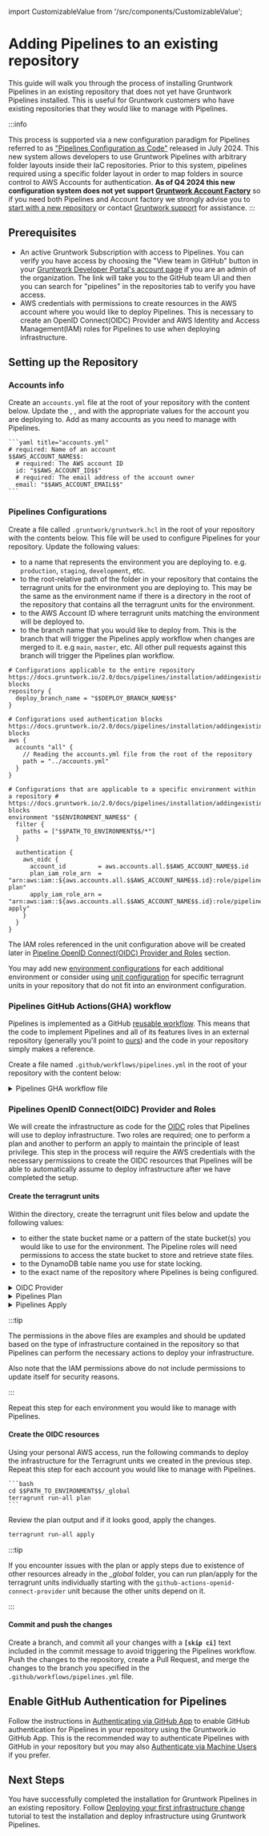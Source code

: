import CustomizableValue from '/src/components/CustomizableValue';

# Adding Pipelines to an existing repository

This guide will walk you through the process of installing Gruntwork Pipelines in an existing repository that does not yet have Gruntwork Pipelines installed. This is useful for Gruntwork customers who have existing repositories that they would like to manage with Pipelines.

:::info

This process is supported via a new configuration paradigm for Pipelines referred to as ["Pipelines Configuration as Code"](/2.0/reference/pipelines/configurations-as-code) released in July 2024. This new system allows developers to use Gruntwork Pipelines with arbitrary folder layouts inside their IaC repositories. Prior to this system, pipelines required using a specific folder layout in order to map folders in source control to AWS Accounts for authentication. **As of Q4 2024 this new configuration system does not yet support [Gruntwork Account Factory](https://docs.gruntwork.io/2.0/docs/accountfactory/concepts/)** so if you need both Pipelines and Account factory we strongly advise you to [start with a new repository](/2.0/docs/pipelines/installation/addingnewrepo) or contact [Gruntwork support](/support) for assistance.
:::

## Prerequisites

- An active Gruntwork Subscription with access to Pipelines. You can verify you have access by choosing the "View team in GitHub" button in your [Gruntwork Developer Portal's account page](https://app.gruntwork.io/account) if you are an admin of the organization. The link will take you to the GitHub team UI and then you can search for "pipelines" in the repositories tab to verify you have access.
- AWS credentials with permissions to create resources in the AWS account where you would like to deploy Pipelines. This is necessary to create an OpenID Connect(OIDC) Provider and AWS Identity and Access Management(IAM) roles for Pipelines to use when deploying infrastructure.

## Setting up the Repository

### Accounts info

Create an `accounts.yml` file at the root of your repository with the content below. Update the <CustomizableValue id="AWS_ACCOUNT_NAME" />, <CustomizableValue id="AWS_ACCOUNT_ID" />, and <CustomizableValue id="AWS_ACCOUNT_EMAIL" /> with the appropriate values for the account you are deploying to. Add as many accounts as you need to manage with Pipelines.

    ```yaml title="accounts.yml"
    # required: Name of an account
    $$AWS_ACCOUNT_NAME$$:
      # required: The AWS account ID
      id: "$$AWS_ACCOUNT_ID$$"
      # required: The email address of the account owner
      email: "$$AWS_ACCOUNT_EMAIL$$"
    ```

### Pipelines Configurations

Create a file called `.gruntwork/gruntwork.hcl` in the root of your repository with the contents below. This file will be used to configure Pipelines for your repository. Update the following values:

- <CustomizableValue id="ENVIRONMENT_NAME" /> to a name that represents the environment you are deploying to. e.g. `production`, `staging`, `development`, etc.
- <CustomizableValue id="PATH_TO_ENVIRONMENT" /> to the root-relative path of the folder in your repository that contains the terragrunt units for the environment you are deploying to. This may be the same as the environment name if there is a directory in the root of the repository that contains all the terragrunt units for the environment.
- <CustomizableValue id="AWS_ACCOUNT_ID" /> to the AWS Account ID where terragrunt units matching the environment will be deployed to.
- <CustomizableValue id="DEPLOY_BRANCH_NAME" /> to the branch name that you would like to deploy from. This is the branch that will trigger the Pipelines apply workflow when changes are merged to it. e.g `main`, `master`, etc. All other pull requests against this branch will trigger the Pipelines plan workflow.

```hcl title=".gruntwork/gruntwork.hcl"
# Configurations applicable to the entire repository https://docs.gruntwork.io/2.0/docs/pipelines/installation/addingexistingrepo#repository-blocks
repository {
  deploy_branch_name = "$$DEPLOY_BRANCH_NAME$$"
}

# Configurations used authentication blocks https://docs.gruntwork.io/2.0/docs/pipelines/installation/addingexistingrepo#aws-blocks
aws {
  accounts "all" {
    // Reading the accounts.yml file from the root of the repository
    path = "../accounts.yml"
  }
}

# Configurations that are applicable to a specific environment within a repository # https://docs.gruntwork.io/2.0/docs/pipelines/installation/addingexistingrepo#environment-blocks
environment "$$ENVIRONMENT_NAME$$" {
  filter {
    paths = ["$$PATH_TO_ENVIRONMENT$$/*"]
  }

  authentication {
    aws_oidc {
      account_id         = aws.accounts.all.$$AWS_ACCOUNT_NAME$$.id
      plan_iam_role_arn  = "arn:aws:iam::${aws.accounts.all.$$AWS_ACCOUNT_NAME$$.id}:role/pipelines-plan"
      apply_iam_role_arn = "arn:aws:iam::${aws.accounts.all.$$AWS_ACCOUNT_NAME$$.id}:role/pipelines-apply"
    }
  }
}
```

The IAM roles referenced in the unit configuration above will be created later in [Pipeline OpenID Connect(OIDC) Provider and Roles](#pipelines-openid-connectoidc-provider-and-roles) section.

You may add new [environment configurations](/2.0/reference/pipelines/configurations-as-code#environment-configurations) for each additional environment or consider using [unit configuration](/2.0/reference/pipelines/configurations-as-code#unit-configurations) for specific terragrunt units in your repository that do not fit into an environment configuration.

### Pipelines GitHub Actions(GHA) workflow

Pipelines is implemented as a GitHub [reusable workflow](https://docs.github.com/en/actions/sharing-automations/reusing-workflows#creating-a-reusable-workflow). This means that the code to implement Pipelines and all of its features lives in an external repository (generally you'll point to [ours](https://github.com/gruntwork-io/pipelines-workflows/)) and the code in your repository simply makes a reference.


Create a file named `.github/workflows/pipelines.yml` in the root of your repository with the content below:

<details>
<summary>Pipelines GHA workflow file</summary>

```yaml title=".github/workflows/pipelines.yml"
######################################################################################################################
# INFRASTRUCTURE CI/CD CONFIGURATION
#
# This configures GitHub Actions to implement a CI/CD pipeline for infrastructure code.
#
# The following pipeline is implemented in this configuration:
#
# - For any commit on any branch, detect all the terragrunt modules that changed between the `HEAD` of the branch and
#  `main` and run `terragrunt plan` on each of those modules.
# - For commits to `main`: Run `terragrunt apply` on each of the updated modules.
#
######################################################################################################################

name: Pipelines
run-name: "[GWP]: ${{ github.event.commits[0].message || github.event.pull_request.title || 'No commit message' }}"
on:
  push:
    branches:
      - $$DEPLOY_BRANCH_NAME$$
    paths-ignore:
      # Workflow does not run only if ALL filepaths match the pattern. See https://docs.github.com/en/actions/using-workflows/workflow-syntax-for-github-actions#example-excluding-paths
      - ".github/**"
  pull_request:
    types:
      - opened
      - synchronize
      - reopened

# Permissions to assume roles and create pull requests
permissions:
  id-token: write

jobs:
  GruntworkPipelines:
    # https://github.com/gruntwork-io/pipelines-workflows/blob/v3/.github/workflows/pipelines.yml
    uses: gruntwork-io/pipelines-workflows/.github/workflows/pipelines.yml@v3
    secrets:
      PIPELINES_READ_TOKEN: ${{ secrets.PIPELINES_READ_TOKEN }}

  PipelinesPassed:
    needs: GruntworkPipelines
    if: always()
    runs-on: ubuntu-latest
    steps:
      - run: |
          echo "::debug::RESULT: $RESULT"
          if [[ $RESULT = "success" ]]; then
            echo "GruntworkPipelines completed successfully!"
          else
            echo "GruntworkPipelines failed!"
            exit 1
          fi
        env:
          RESULT: ${{ needs.GruntworkPipelines.result }}
```

</details>

### Pipelines OpenID Connect(OIDC) Provider and Roles

We will create the infrastructure as code for the [OIDC](https://docs.github.com/en/actions/security-for-github-actions/security-hardening-your-deployments/configuring-openid-connect-in-amazon-web-services) roles that Pipelines will use to deploy infrastructure. Two roles are required; one to perform a plan and another to perform an apply to maintain the principle of least privilege. This step in the process will require the AWS credentials with the necessary permissions to create the OIDC resources that Pipelines will be able to automatically assume to deploy infrastructure after we have completed the setup.


#### Create the terragrunt units

Within the *<CustomizableValue id="PATH_TO_ENVIRONMENT" />* directory, create the terragrunt unit files below and update the following values:

- <CustomizableValue id="AWS_STATE_BUCKET_PATTERN" /> to either the state bucket name or a pattern of the state bucket(s) you would like to use for the environment. The Pipeline roles will need permissions to access the state bucket to store and retrieve state files.
- <CustomizableValue id="AWS_DYNAMO_DB_TABLE" /> to the DynamoDB table name you use for state locking.
- <CustomizableValue id="INFRASTRUCTURE_LIVE_REPO_NAME" /> to the exact name of the repository where Pipelines is being configured.


<details>
<summary>OIDC Provider</summary>

```hcl title="$$PATH_TO_ENVIRONMENT$$/_global/github-actions-openid-connect-provider/terragrunt.hcl"
terraform {
  source = "git@github.com:gruntwork-io/terraform-aws-security.git//modules/github-actions-openid-connect-provider?ref=v0.74.5"
}

# Include the root `terragrunt.hcl` configuration, which has settings common across all environments & components.
include "root" {
  path = find_in_parent_folders()
}

inputs = {
  allowed_organizations = [
    "$$GITHUB_ORG_NAME$$",
  ]
}
```

</details>

<details>
<summary>Pipelines Plan</summary>

```hcl title="$$PATH_TO_ENVIRONMENT$$/_global/pipelines-plan-role/terragrunt.hcl"
terraform {
  source = "git@github.com:gruntwork-io/terraform-aws-security.git//modules/github-actions-iam-role?ref=v0.74.5"
}

# Include the root `terragrunt.hcl` configuration, which has settings common across all environments & components.
include "root" {
  path = find_in_parent_folders()
}

# The OIDC IAM roles for GitHub actions require a provisioned IAM OpenID Connect Provider for each account.
# The underlying module used in envcommon can create the OIDC provider. Since we have multiple OIDC roles, we use a
# dedicated module and all roles depend on its output
dependency "github-actions-openid-connect-provider" {
  config_path = "../github-actions-openid-connect-provider"

  # Configure mock outputs for the `validate` command that are returned when there are no outputs available (e.g the
  # module hasn't been applied yet.
  mock_outputs_allowed_terraform_commands = ["validate", "plan"]
  mock_outputs_merge_strategy_with_state  = "shallow"
  mock_outputs = {
    arn = "known_after_apply"
    url = "token.actions.githubusercontent.com"
  }
}

locals {
  state_bucket_pattern = lower("$$AWS_STATE_BUCKET_PATTERN$$")
}

inputs = {
  github_actions_openid_connect_provider_arn = dependency.github-actions-openid-connect-provider.outputs.arn
  github_actions_openid_connect_provider_url = dependency.github-actions-openid-connect-provider.outputs.url

  allowed_sources_condition_operator = "StringLike"

  allowed_sources = {
    "$$GITHUB_ORG_NAME$$/$$INFRASTRUCTURE_LIVE_REPO_NAME$$" : ["*"]
  }

  custom_iam_policy_name = "pipelines-plan-oidc-policy"
  iam_role_name          = "pipelines-plan"

  # Policy based on these docs:
  # https://terragrunt.gruntwork.io/docs/features/aws-auth/#aws-iam-policies
  iam_policy = {
    # State permissions
    "DynamoDBLocksTableAccess" = {
      effect = "Allow"
      actions = [
        "dynamodb:PutItem",
        "dynamodb:GetItem",
        "dynamodb:DescribeTable",
        "dynamodb:DeleteItem",
        "dynamodb:CreateTable",
      ]
      resources = ["arn:aws:dynamodb:*:*:table/$$AWS_DYNAMO_DB_TABLE$$"]
    }
    "S3StateBucketAccess" = {
      effect = "Allow"
      actions = [
        "s3:ListBucket",
        "s3:GetBucketVersioning",
        "s3:GetBucketAcl",
        "s3:GetBucketLogging",
        "s3:CreateBucket",
        "s3:PutBucketPublicAccessBlock",
        "s3:PutBucketTagging",
        "s3:PutBucketPolicy",
        "s3:PutBucketVersioning",
        "s3:PutEncryptionConfiguration",
        "s3:PutBucketAcl",
        "s3:PutBucketLogging",
        "s3:GetEncryptionConfiguration",
        "s3:GetBucketPolicy",
        "s3:GetBucketPublicAccessBlock",
        "s3:PutLifecycleConfiguration",
        "s3:PutBucketOwnershipControls",
      ]
      resources = [
        "arn:aws:s3:::${local.state_bucket_pattern}",
      ]
    }
    "S3StateBucketObjectAccess" = {
      effect = "Allow"
      actions = [
        "s3:PutObject",
        "s3:GetObject"
      ]
      resources = [
        "arn:aws:s3:::${local.state_bucket_pattern}/*",
      ]
    }
  }
}
```

</details>

<details>
<summary>Pipelines Apply</summary>

```hcl title="$$PATH_TO_ENVIRONMENT$$/_global/pipelines-apply-role/terragrunt.hcl"
terraform {
  source = "git@github.com:gruntwork-io/terraform-aws-security.git//modules/github-actions-iam-role?ref=v0.74.5"
}

# Include the root `terragrunt.hcl` configuration, which has settings common across all environments & components.
include "root" {
  path = find_in_parent_folders()
}

# The OIDC IAM roles for GitHub actions require a provisioned IAM OpenID Connect Provider for each account.
# The underlying module used in envcommon can create the OIDC provider. Since we have multiple OIDC roles, we use a
# dedicated module and all roles depend on its output
dependency "github-actions-openid-connect-provider" {
  config_path = "../github-actions-openid-connect-provider"

  # Configure mock outputs for the `validate` command that are returned when there are no outputs available (e.g the
  # module hasn't been applied yet.
  mock_outputs_allowed_terraform_commands = ["validate", "plan"]
  mock_outputs_merge_strategy_with_state  = "shallow"
  mock_outputs = {
    arn = "known_after_apply"
    url = "token.actions.githubusercontent.com"
  }
}

locals {
  # Automatically load account-level variables
  account_vars         = read_terragrunt_config(find_in_parent_folders("account.hcl"))
  state_bucket_pattern = local.account_vars.locals.state_bucket_pattern
}

inputs = {
  github_actions_openid_connect_provider_arn = dependency.github-actions-openid-connect-provider.outputs.arn
  github_actions_openid_connect_provider_url = dependency.github-actions-openid-connect-provider.outputs.url

  allowed_sources = {
    "$$GITHUB_ORG_NAME$$/$$INFRASTRUCTURE_LIVE_REPO_NAME$$" : ["main"]
  }

  # Policy for OIDC role assumed from GitHub in the "$$GITHUB_ORG_NAME$$/$$INFRASTRUCTURE_LIVE_REPO_NAME$$" repo
  custom_iam_policy_name = "pipelines-apply-oidc-policy"
  iam_role_name          = "pipelines-apply"

  # Policy based on these docs:
  # https://terragrunt.gruntwork.io/docs/features/aws-auth/#aws-iam-policies
  iam_policy = {
    # State permissions
    "DynamoDBLocksTableAccess" = {
      effect = "Allow"
      actions = [
        "dynamodb:PutItem",
        "dynamodb:GetItem",
        "dynamodb:DescribeTable",
        "dynamodb:DeleteItem",
        "dynamodb:CreateTable",
      ]
      resources = ["arn:aws:dynamodb:*:*:table/$$AWS_DYNAMO_DB_TABLE$$"]
    }
    "S3StateBucketAccess" = {
      effect = "Allow"
      actions = [
        "s3:ListBucket",
        "s3:GetBucketVersioning",
        "s3:GetBucketAcl",
        "s3:GetBucketLogging",
        "s3:CreateBucket",
        "s3:PutBucketPublicAccessBlock",
        "s3:PutBucketTagging",
        "s3:PutBucketPolicy",
        "s3:PutBucketVersioning",
        "s3:PutEncryptionConfiguration",
        "s3:PutBucketAcl",
        "s3:PutBucketLogging",
        "s3:GetEncryptionConfiguration",
        "s3:GetBucketPolicy",
        "s3:GetBucketPublicAccessBlock",
        "s3:PutLifecycleConfiguration",
        "s3:PutBucketOwnershipControls",
      ]
      resources = [
        "arn:aws:s3:::${local.state_bucket_pattern}",
      ]
    }
    "S3StateBucketObjectAccess" = {
      effect = "Allow"
      actions = [
        "s3:PutObject",
        "s3:GetObject"
      ]
      resources = [
        "arn:aws:s3:::${local.state_bucket_pattern}/*",
      ]
    }
  }
}
```

</details>


:::tip

The permissions in the above files are examples and should be updated based on the type of infrastructure contained in the repository so that Pipelines can perform the necessary actions to deploy your infrastructure.

Also note that the IAM permissions above do not include permissions to update itself for security reasons.

:::

Repeat this step for each environment you would like to manage with Pipelines.

#### Create the OIDC resources

Using your personal AWS access, run the following commands to deploy the infrastructure for the Terragrunt units we created in the previous step. Repeat this step for each account you would like to manage with Pipelines.

    ```bash
    cd $$PATH_TO_ENVIRONMENT$$/_global
    terragrunt run-all plan
    ```

Review the plan output and if it looks good, apply the changes.


  ```bash
  terragrunt run-all apply
  ```

:::tip

If you encounter issues with the plan or apply steps due to existence of other resources already in the *_global* folder, you can run plan/apply for the terragrunt units individually starting with the `github-actions-openid-connect-provider` unit because the other units depend on it.

:::

#### Commit and push the changes

Create a branch, and commit all your changes with a **`[skip ci]`** text included in the commit message to avoid triggering the Pipelines workflow. Push the changes to the repository, create a Pull Request, and merge the changes to the <CustomizableValue id="DEPLOY_BRANCH_NAME" /> branch you specified in the `.github/workflows/pipelines.yml` file.


## Enable GitHub Authentication for Pipelines

Follow the instructions in [Authenticating via GitHub App](/2.0/docs/pipelines/installation/viagithubapp) to enable GitHub authentication for Pipelines in your repository using the Gruntwork.io GitHub App. This is the recommended way to authenticate Pipelines with GitHub in your repository but you may also [Authenticate via Machine Users](/2.0/docs/pipelines/installation/viamachineusers) if you prefer.

## Next Steps

You have successfully completed the installation for Gruntwork Pipelines in an existing repository. Follow [Deploying your first infrastructure change](/2.0/docs/pipelines/tutorials/deploying-your-first-infrastructure-change) tutorial to test the installation and deploy infrastructure using Gruntwork Pipelines.

